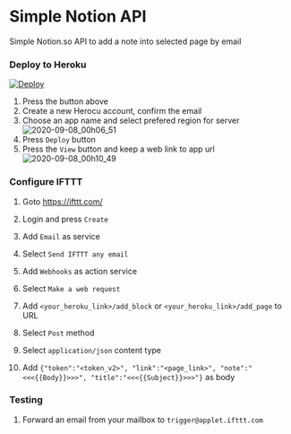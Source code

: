 # Simple Notion API
Simple Notion.so API to add a note into selected page by email

### Deploy to Heroku
[![Deploy](https://www.herokucdn.com/deploy/button.svg)](https://heroku.com/deploy)

1. Press the button above
2. Create a new Herocu account, confirm the email
3. Choose an app name and select prefered region for server
![2020-09-08_00h06_51](https://user-images.githubusercontent.com/9437720/92416668-416fe880-f167-11ea-9ede-ed1b96b5b158.png)
4. Press `Deploy` button
5. Press the `View` button and keep a web link to app url
![2020-09-08_00h10_49](https://user-images.githubusercontent.com/9437720/92416811-f2768300-f167-11ea-9afb-cc3e445988e9.png)

### Configure IFTTT

1. Goto https://ifttt.com/
2. Login and press `Create`
3. Add `Email` as service

4. Select `Send IFTTT any email`
5. Add `Webhooks` as action service

6. Select `Make a web request`
7. Add `<your_heroku_link>/add_block` or `<your_heroku_link>/add_page` to URL
8. Select `Post` method
9. Select `application/json` content type
10. Add `{"token":"<token_v2>", "link":"<page_link>", "note":"<<<{{Body}}>>>", "title":"<<<{{Subject}}>>>"}` as body

### Testing

1. Forward an email from your mailbox to `trigger@applet.ifttt.com`
